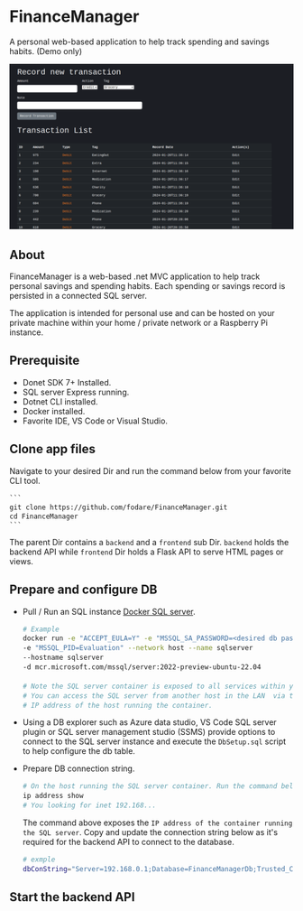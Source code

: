 # FinanceManager

A personal web-based application to help track spending and savings habits. (Demo only)

<img src="https://github.com/fodare/media/blob/main/FinanceManager/App_home_page.png?raw=true" alt="App homepage" title="App homepage">

## About

FinanceManager is a web-based .net MVC application to help track personal savings and spending habits. Each spending or savings record is persisted in a connected SQL server.

The application is intended for personal use and can be hosted on your private machine within your home / private network or a Raspberry Pi instance.

## Prerequisite

- Donet SDK 7+ Installed.
- SQL server Express running.
- Dotnet CLI installed.
- Docker installed.
- Favorite IDE, VS Code or Visual Studio.

## Clone app files

Navigate to your desired Dir and run the command below from your favorite CLI tool.

    ```
    git clone https://github.com/fodare/FinanceManager.git
    cd FinanceManager
    ```
The parent Dir contains a `backend` and a `frontend` sub Dir. `backend` holds the backend API while `frontend` Dir holds a Flask API to serve HTML pages or views.

## Prepare and configure DB

- Pull / Run an SQL instance [Docker SQL server](<https://hub.docker.com/_/microsoft-mssql-server>).

    ```bash
    # Example
    docker run -e "ACCEPT_EULA=Y" -e "MSSQL_SA_PASSWORD=<desired db password>"
    -e "MSSQL_PID=Evaluation" --network host --name sqlserver 
    --hostname sqlserver 
    -d mcr.microsoft.com/mssql/server:2022-preview-ubuntu-22.04

    # Note the SQL server container is exposed to all services within your LAN.
    # You can access the SQL server from another host in the LAN  via the -
    # IP address of the host running the container.
    ```

- Using a DB explorer such as Azure data studio, VS Code SQL server plugin or SQL server management studio (SSMS) provide options to connect to the SQL server instance and execute the `DbSetup.sql` script to help configure the db table.

- Prepare DB connection string.

    ```bash
    # On the host running the SQL server container. Run the command below.
    ip address show
    # You looking for inet 192.168...
    ```

    The command above exposes the `IP address of the container running the SQL server`. Copy and update the connection string below as it's required for the backend API to connect to the database.

    ```bash
    # exmple 
   dbConString="Server=192.168.0.1;Database=FinanceManagerDb;Trusted_Connection=false;TrustServerCertificate=True;User Id=<db username>;Password=<db password>;"
    ```

## Start the backend API
